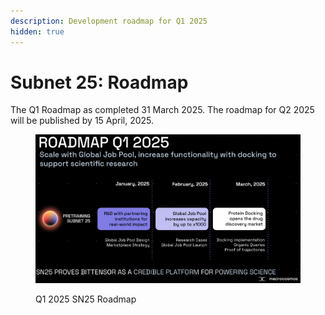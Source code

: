 ```yaml
---
description: Development roadmap for Q1 2025
hidden: true
---
```


# Subnet 25: Roadmap

The Q1 Roadmap as completed 31 March 2025. The roadmap for Q2 2025 will be published by 15 April, 2025.

<figure><img src="../../.gitbook/assets/SN25-Q1-2025-Roadmap (1).png" alt=""><figcaption><p>Q1 2025 SN25 Roadmap</p></figcaption></figure>
